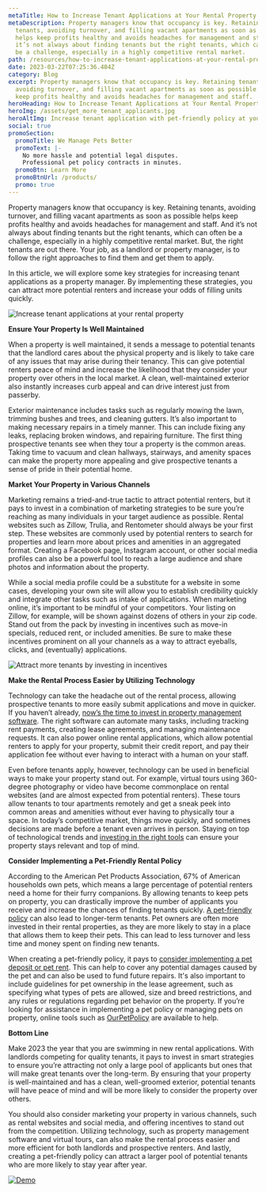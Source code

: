 ```yaml
---
metaTitle: How to Increase Tenant Applications at Your Rental Property
metaDescription: Property managers know that occupancy is key. Retaining
  tenants, avoiding turnover, and filling vacant apartments as soon as possible
  helps keep profits healthy and avoids headaches for management and staff. And
  it’s not always about finding tenants but the right tenants, which can often
  be a challenge, especially in a highly competitive rental market.
path: /resources/how-to-increase-tenant-applications-at-your-rental-property
date: 2023-03-22T07:25:36.404Z
category: Blog
excerpt: Property managers know that occupancy is key. Retaining tenants,
  avoiding turnover, and filling vacant apartments as soon as possible helps
  keep profits healthy and avoids headaches for management and staff.
heroHeading: How to Increase Tenant Applications at Your Rental Property
heroImg: /assets/get_more_tenant_applicants.jpg
heroAltImg: Increase tenant application with pet-friendly policy at your rental property
social: true
promoSection:
  promoTitle: We Manage Pets Better
  promoText: |-
    No more hassle and potential legal disputes. 
    Professional pet policy contracts in minutes.
  promoBtn: Learn More
  promoBtnUrl: /products/
  promo: true
---
```

Property managers know that occupancy is key. Retaining tenants, avoiding turnover, and filling vacant apartments as soon as possible helps keep profits healthy and avoids headaches for management and staff. And it’s not always about finding tenants but the right tenants, which can often be a challenge, especially in a highly competitive rental market. But, the right tenants are out there. Your job, as a landlord or property manager, is to follow the right approaches to find them and get them to apply.

In this article, we will explore some key strategies for increasing tenant applications as a property manager. By implementing these strategies, you can attract more potential renters and increase your odds of filling units quickly.

![Increase tenant applications at your rental property](/assets/strategies_to_increase_rental_property_income.png)

**Ensure Your Property Is Well Maintained**

When a property is well maintained, it sends a message to potential tenants that the landlord cares about the physical property and is likely to take care of any issues that may arise during their tenancy. This can give potential renters peace of mind and increase the likelihood that they consider your property over others in the local market. A clean, well-maintained exterior also instantly increases curb appeal and can drive interest just from passerby.

Exterior maintenance includes tasks such as regularly mowing the lawn, trimming bushes and trees, and cleaning gutters. It’s also important to making necessary repairs in a timely manner. This can include fixing any leaks, replacing broken windows, and repairing furniture. The first thing prospective tenants see when they tour a property is the common areas. Taking time to vacuum and clean hallways, stairways, and amenity spaces can make the property more appealing and give prospective tenants a sense of pride in their potential home.

**Market Your Property in Various Channels**

Marketing remains a tried-and-true tactic to attract potential renters, but it pays to invest in a combination of marketing strategies to be sure you’re reaching as many individuals in your target audience as possible. Rental websites such as Zillow, Trulia, and Rentometer should always be your first step. These websites are commonly used by potential renters to search for properties and learn more about prices and amenities in an aggregated format. Creating a Facebook page, Instagram account, or other social media profiles can also be a powerful tool to reach a large audience and share photos and information about the property.

While a social media profile could be a substitute for a website in some cases, developing your own site will allow you to establish credibility quickly and integrate other tasks such as intake of applications. When marketing online, it’s important to be mindful of your competitors. Your listing on Zillow, for example, will be shown against dozens of others in your zip code. Stand out from the pack by investing in incentives such as move-in specials, reduced rent, or included amenities. Be sure to make these incentives prominent on all your channels as a way to attract eyeballs, clicks, and (eventually) applications.

![Attract more tenants by investing in incentives](/assets/ways_to_attract_tenants_to_your_rental_property.png)

**Make the Rental Process Easier by Utilizing Technology**

Technology can take the headache out of the rental process, allowing prospective tenants to more easily submit applications and move in quicker. If you haven’t already, [now’s the time to invest in property management software](https://landlordtech.com/resources/top-property-management-trends-of-2023). The right software can automate many tasks, including tracking rent payments, creating lease agreements, and managing maintenance requests. It can also power online rental applications, which allow potential renters to apply for your property, submit their credit report, and pay their application fee without ever having to interact with a human on your staff.

Even before tenants apply, however, technology can be used in beneficial ways to make your property stand out. For example, virtual tours using 360-degree photography or video have become commonplace on rental websites (and are almost expected from potential renters). These tours allow tenants to tour apartments remotely and get a sneak peek into common areas and amenities without ever having to physically tour a space. In today’s competitive market, things move quickly, and sometimes decisions are made before a tenant even arrives in person. Staying on top of technological trends and [investing in the right tools](https://landlordtech.com/resources/pet-management-platforms-are-worth-the-investment-here-is-why) can ensure your property stays relevant and top of mind.

**Consider Implementing a Pet-Friendly Rental Policy**

According to the American Pet Products Association, 67% of American households own pets, which means a large percentage of potential renters need a home for their furry companions. By allowing tenants to keep pets on property, you can drastically improve the number of applicants you receive and increase the chances of finding tenants quickly. [A pet-friendly policy](https://landlordtech.com/resources/landlord-Q&A-should-you-move-to-a-pet-friendly-policy) can also lead to longer-term tenants. Pet owners are often more invested in their rental properties, as they are more likely to stay in a place that allows them to keep their pets. This can lead to less turnover and less time and money spent on finding new tenants. 

When creating a pet-friendly policy, it pays to [consider implementing a pet deposit or pet rent](https://landlordtech.com/resources/why-pet-fees-are-an-essential-landlord-strategy). This can help to cover any potential damages caused by the pet and can also be used to fund future repairs. It's also important to include guidelines for pet ownership in the lease agreement, such as specifying what types of pets are allowed, size and breed restrictions, and any rules or regulations regarding pet behavior on the property. If you’re looking for assistance in implementing a pet policy or managing pets on property, online tools such as [OurPetPolicy](https://landlordtech.com/products) are available to help.

**Bottom Line**

Make 2023 the year that you are swimming in new rental applications. With landlords competing for quality tenants, it pays to invest in smart strategies to ensure you’re attracting not only a large pool of applicants but ones that will make great tenants over the long-term. By ensuring that your property is well-maintained and has a clean, well-groomed exterior, potential tenants will have peace of mind and will be more likely to consider the property over others. 

You should also consider marketing your property in various channels, such as rental websites and social media, and offering incentives to stand out from the competition. Utilizing technology, such as property management software and virtual tours, can also make the rental process easier and more efficient for both landlords and prospective renters. And lastly, creating a pet-friendly policy can attract a larger pool of potential tenants who are more likely to stay year after year.

[![Demo](/assets/attract_long_term_tenants_with_ourpetpolicy.png "Demo")](https://landlordtech.com/request-demo/)